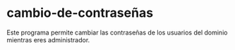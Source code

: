 # cambio-de-contraseñas
Este programa permite cambiar las contraseñas de los usuarios del dominio mientras eres administrador.
